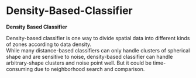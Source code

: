 # Density-Based-Classifier

**Density Based Classifier**  

Density-based classifier is one way to divide spatial data into different kinds of zones according to data density.  
While many distance-based classifiers can only handle clusters of spherical shape and are sensitive to noise, density-based classifier can handle arbitrary-shape clusters and noise point well. But it could be time-consuming due to neighborhood search and comparison. 


